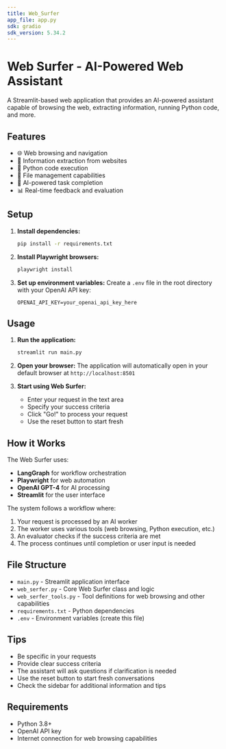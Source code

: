 ```yaml
---
title: Web_Surfer
app_file: app.py
sdk: gradio
sdk_version: 5.34.2
---
```

# Web Surfer - AI-Powered Web Assistant

A Streamlit-based web application that provides an AI-powered assistant capable of browsing the web, extracting information, running Python code, and more.

## Features

- 🌐 Web browsing and navigation
- 📄 Information extraction from websites
- 🐍 Python code execution
- 💾 File management capabilities
- 🤖 AI-powered task completion
- 📊 Real-time feedback and evaluation

## Setup

1. **Install dependencies:**
   ```bash
   pip install -r requirements.txt
   ```

2. **Install Playwright browsers:**
   ```bash
   playwright install
   ```

3. **Set up environment variables:**
   Create a `.env` file in the root directory with your OpenAI API key:
   ```
   OPENAI_API_KEY=your_openai_api_key_here
   ```

## Usage

1. **Run the application:**
   ```bash
   streamlit run main.py
   ```

2. **Open your browser:**
   The application will automatically open in your default browser at `http://localhost:8501`

3. **Start using Web Surfer:**
   - Enter your request in the text area
   - Specify your success criteria
   - Click "Go!" to process your request
   - Use the reset button to start fresh

## How it Works

The Web Surfer uses:
- **LangGraph** for workflow orchestration
- **Playwright** for web automation
- **OpenAI GPT-4** for AI processing
- **Streamlit** for the user interface

The system follows a workflow where:
1. Your request is processed by an AI worker
2. The worker uses various tools (web browsing, Python execution, etc.)
3. An evaluator checks if the success criteria are met
4. The process continues until completion or user input is needed

## File Structure

- `main.py` - Streamlit application interface
- `web_serfer.py` - Core Web Surfer class and logic
- `web_serfer_tools.py` - Tool definitions for web browsing and other capabilities
- `requirements.txt` - Python dependencies
- `.env` - Environment variables (create this file)

## Tips

- Be specific in your requests
- Provide clear success criteria
- The assistant will ask questions if clarification is needed
- Use the reset button to start fresh conversations
- Check the sidebar for additional information and tips

## Requirements

- Python 3.8+
- OpenAI API key
- Internet connection for web browsing capabilities 